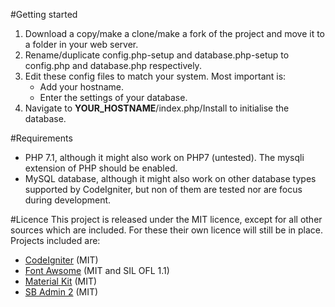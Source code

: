 #Getting started
 1. Download a copy/make a clone/make a fork of the project and move it to a folder in your web server.
 1. Rename/duplicate config.php-setup and database.php-setup to config.php and database.php respectively.
 1. Edit these config files to match your system. Most important is:
    * Add your hostname.
    * Enter the settings of your database.
 1. Navigate to __YOUR_HOSTNAME__/index.php/Install to initialise the database.

#Requirements
 * PHP 7.1, although it might also work on PHP7 (untested). The mysqli extension of PHP should be enabled.
 * MySQL database, although it might also work on other database types supported by CodeIgniter, but non of them are tested nor are focus during development.

#Licence
This project is released under the MIT licence, except for all other sources which are included.
For these their own licence will still be in place. Projects included are:
 - [CodeIgniter](https://codeigniter.com) (MIT)
 - [Font Awsome](https://github.com/FortAwesome/Font-Awesome) (MIT and SIL OFL 1.1)
 - [Material Kit](https://github.com/creativetimofficial/material-kit/blob/master/LICENSE.md) (MIT)
 - [SB Admin 2](https://github.com/BlackrockDigital/startbootstrap-sb-admin-2) (MIT)